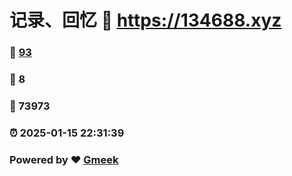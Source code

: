 # 记录、回忆 :link: https://134688.xyz 
### :page_facing_up: [93](https://134688.xyz/tag.html) 
### :speech_balloon: 8 
### :hibiscus: 73973 
### :alarm_clock: 2025-01-15 22:31:39 
### Powered by :heart: [Gmeek](https://github.com/Meekdai/Gmeek)
